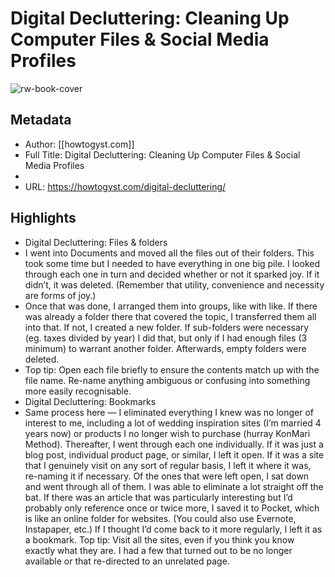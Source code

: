 # Digital Decluttering: Cleaning Up Computer Files & Social Media Profiles

![rw-book-cover](https://readwise-assets.s3.amazonaws.com/static/images/article0.00998d930354.png)

## Metadata
- Author: [[howtogyst.com]]
- Full Title: Digital Decluttering: Cleaning Up Computer Files & Social Media Profiles
- 
- URL: https://howtogyst.com/digital-decluttering/

## Highlights
- Digital Decluttering: Files & folders
- I went into Documents and moved all the files out of their folders. This took some time but I needed to have everything in one big pile. I looked through each one in turn and decided whether or not it sparked joy. If it didn’t, it was deleted. (Remember that utility, convenience and necessity are forms of joy.)
- Once that was done, I arranged them into groups, like with like. If there was already a folder there that covered the topic, I transferred them all into that. If not, I created a new folder. If sub-folders were necessary (eg. taxes divided by year) I did that, but only if I had enough files (3 minimum) to warrant another folder. Afterwards, empty folders were deleted.
- Top tip: Open each file briefly to ensure the contents match up with the file name. Re-name anything ambiguous or confusing into something more easily recognisable.
- Digital Decluttering: Bookmarks
- Same process here — I eliminated everything I knew was no longer of interest to me, including a lot of wedding inspiration sites (I’m married 4 years now) or products I no longer wish to purchase (hurray KonMari Method).
  Thereafter, I went through each one individually. If it was just a blog post, individual product page, or similar, I left it open. If it was a site that I genuinely visit on any sort of regular basis, I left it where it was, re-naming it if necessary.
  Of the ones that were left open, I sat down and went through all of them. I was able to eliminate a lot straight off the bat. If there was an article that was particularly interesting but I’d probably only reference once or twice more, I saved it to Pocket, which is like an online folder for websites. (You could also use Evernote, Instapaper, etc.) If I thought I’d come back to it more regularly, I left it as a bookmark.
  Top tip: Visit all the sites, even if you think you know exactly what they are. I had a few that turned out to be no longer available or that re-directed to an unrelated page.
